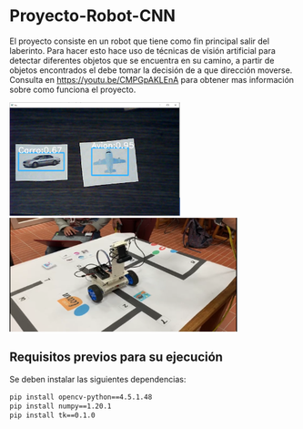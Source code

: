 # Proyecto-Robot-CNN

El proyecto consiste en un robot  que tiene como fin principal salir del laberinto. Para hacer esto hace uso de técnicas de visión artificial  para detectar diferentes objetos que se encuentra en su camino, a partir de objetos encontrados el debe tomar la decisión de a que dirección moverse.
Consulta en https://youtu.be/CMPGpAKLEnA para obtener mas información sobre como funciona el proyecto.

<img src="https://github.com/Daniellgi/Proyecto_Robot_CNN/blob/main/prediccion.png" width="300" height="200">   <img src="https://github.com/Daniellgi/Proyecto_Robot_CNN/blob/main/laberinto.png" width="400" height="200"> 

## Requisitos previos para su ejecución

Se deben instalar las siguientes dependencias:

    pip install opencv-python==4.5.1.48
    pip install numpy==1.20.1
    pip install tk==0.1.0
  
